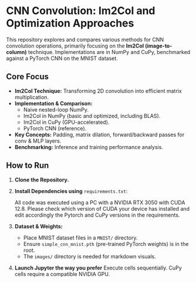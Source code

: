 # CNN Convolution: Im2Col and Optimization Approaches

This repository explores and compares various methods for CNN convolution operations, primarily focusing on the **Im2Col (image-to-column)** technique. Implementations are in NumPy and CuPy, benchmarked against a PyTorch CNN on the MNIST dataset.

## Core Focus

*   **Im2Col Technique:** Transforming 2D convolution into efficient matrix multiplication.
*   **Implementation & Comparison:**
    *   Naive nested-loop NumPy.
    *   Im2Col in NumPy (basic and optimized, including BLAS).
    *   Im2Col in CuPy (GPU-accelerated).
    *   PyTorch CNN (reference).
*   **Key Concepts:** Padding, matrix dilation, forward/backward passes for conv & MLP layers.
*   **Benchmarking:** Inference and training performance analysis.

## How to Run

1.  **Clone the Repository.**
2.  **Install Dependencies using** `requirements.txt`:

    All code was executed using a PC with a NVIDIA RTX 3050 with CUDA 12.8. Please check which version of CUDA your device has installed and edit accordingly the Pytorch and CuPy versions in the requirements.
4.  **Dataset & Weights:**
    *   Place MNIST dataset files in a `MNIST/` directory.
    *   Ensure `simple_cnn_mnist.pth` (pre-trained PyTorch weights) is in the root.
    *   The `images/` directory is needed for markdown visuals.
5.  **Launch Jupyter the way you prefer**
    Execute cells sequentially. CuPy cells require a compatible NVIDIA GPU.
